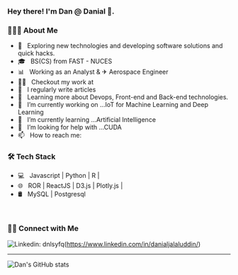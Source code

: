 <h3> Hey there! I'm Dan @ Danial 👋.</h3>

<h3> 👨🏻‍💻 About Me </h3>

- 🤔 &nbsp; Exploring new technologies and developing software solutions and quick hacks.
- 🎓 &nbsp; BS(CS) from FAST - NUCES
- 📊 &nbsp; Working as an Analyst & ✈ Aerospace Engineer 
- 👨‍💻 &nbsp; Checkout my work at 
- 📝 &nbsp; I regularly write articles 
- 🌱 &nbsp; Learning more about Devops, Front-end and Back-end technologies.
- 🔭 &nbsp; I’m currently working on ...IoT for Machine Learning and Deep Learning
- 🌱 &nbsp; I’m currently learning ...Artificial Intelligence
- 🤔 &nbsp; I’m looking for help with ...CUDA
- 📫 &nbsp; How to reach me: 

<h3>🛠 Tech Stack</h3>

- 💻 &nbsp; Javascript | Python | R |
- 🌐 &nbsp; ROR | ReactJS | D3.js | Plotly.js |
- 🛢 &nbsp; MySQL | Postgresql




<br/>

<h3> 🤝🏻 Connect with Me </h3>

![Linkedin: dnlsyfq](https://img.shields.io/badge/-danialjalaluddin-blue?style=flat-square&logo=Linkedin&logoColor=white&link=https://www.linkedin.com/in/danialjalaluddin/)(https://www.linkedin.com/in/danialjalaluddin/)

---
![Dan's GitHub stats](https://github-readme-stats.vercel.app/api?username=dnlsyfq&show_icons=true&count_private=true&theme=default)
